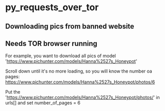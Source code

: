 # py_requests_over_tor
## Downloading pics from banned website
## Needs TOR browser running


For example, you want to download all pics of model 'https://www.pichunter.com/models/Hanna%2527s_Honeypot'

Scroll down until it's no more loading, so you will know the number oa pages: https://www.pichunter.com/models/Hanna%2527s_Honeypot/photos/6

Put the 'https://www.pichunter.com/models/Hanna%2527s_Honeypot/photos/' in urls[] and set number_of_pages = 6

